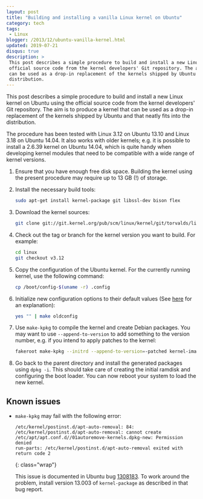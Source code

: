 ```yaml
---
layout: post
title: "Building and installing a vanilla Linux kernel on Ubuntu"
category: tech
tags:
 - Linux
blogger: /2013/12/ubuntu-vanilla-kernel.html
updated: 2019-07-21
disqus: true
description: >
 This post describes a simple procedure to build and install a new Linux kernel on Ubuntu using the
 official source code from the kernel developers' Git repository. The aim is to produce a kernel that
 can be used as a drop-in replacement of the kernels shipped by Ubuntu and that neatly fits into the
 distribution.
---
```


This post describes a simple procedure to build and install a new Linux kernel on Ubuntu using the
official source code from the kernel developers' Git repository. The aim is to produce a kernel that
can be used as a drop-in replacement of the kernels shipped by Ubuntu and that neatly fits into the
distribution.

The procedure has been tested with Linux 3.12 on Ubuntu 13.10 and Linux 3.18 on Ubuntu 14.04.
It also works with older kernels; e.g. it is possible to install a 2.6.39 kernel on Ubuntu 14.04, which
is quite handy when developing kernel modules that need to be compatible with a wide range of kernel
versions.

1.  Ensure that you have enough free disk space. Building the kernel using the present procedure may
    require up to 13 GB (!) of storage.

1.  Install the necessary build tools:

    ~~~ bash
    sudo apt-get install kernel-package git libssl-dev bison flex
    ~~~

1.  Download the kernel sources:

    ~~~ bash
    git clone git://git.kernel.org/pub/scm/linux/kernel/git/torvalds/linux.git
    ~~~

1.  Check out the tag or branch for the kernel version you want to build. For example:

    ~~~ bash
    cd linux
    git checkout v3.12
    ~~~

1.  Copy the configuration of the Ubuntu kernel. For the currently running kernel, use the following
    command:

    ~~~ bash
    cp /boot/config-$(uname -r) .config
    ~~~

1.  Initialize new configuration options to their default values (See [here][1] for an explanation):

    ~~~ bash
    yes "" | make oldconfig
    ~~~

1.  Use `make-kpkg` to compile the kernel and create Debian packages. You may want to use
    `--append-to-version` to add something to the version number, e.g. if you intend to apply
    patches to the kernel:

    ~~~ bash
    fakeroot make-kpkg --initrd --append-to-version=-patched kernel-image kernel-headers -j $(getconf _NPROCESSORS_ONLN)
    ~~~

1.  Go back to the parent directory and install the generated packages using `dpkg -i`. This should
    take care of creating the initial ramdisk and configuring the boot loader. You can now reboot
    your system to load the new kernel.

## Known issues

*   `make-kpkg` may fail with the following error:

    ~~~
    /etc/kernel/postinst.d/apt-auto-removal: 84: /etc/kernel/postinst.d/apt-auto-removal: cannot create /etc/apt/apt.conf.d//01autoremove-kernels.dpkg-new: Permission denied
    run-parts: /etc/kernel/postinst.d/apt-auto-removal exited with return code 2
    ~~~
    {: class="wrap"}

    This issue is documented in Ubuntu bug [1308183][2]. To work around the problem, install version 13.003
    of `kernel-package` as described in that bug report.


[1]: http://serverfault.com/questions/116299/automatically-answer-defaults-when-doing-make-oldconfig-on-a-kernel-tree
[2]: https://bugs.launchpad.net/ubuntu/+source/kernel-package/+bug/1308183
